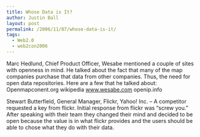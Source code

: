 ```yaml
---
title: Whose Data is It?
author: Justin Ball
layout: post
permalink: /2006/11/07/whose-data-is-it/
tags:
  - Web2.0
  - web2con2006
---
```


Marc Hedlund, Chief Product Officer, Wesabe mentioned a couple of sites with openness in mind. He talked about the fact that many of the map companies purchase that data from other companies. Thus, the need for open data repositories. Here are a few that he talked about:
Openmapconent.org
wikipedia
www.wesabe.com
openip.info

Stewart Butterfield, General Manager, Flickr, Yahoo! Inc. – A competitor requested a key from flickr. Initial response from flickr was “screw you.” After speaking with their team they changed their mind and decided to be open because the value is in what flickr provides and the users should be able to chose what they do with their data.